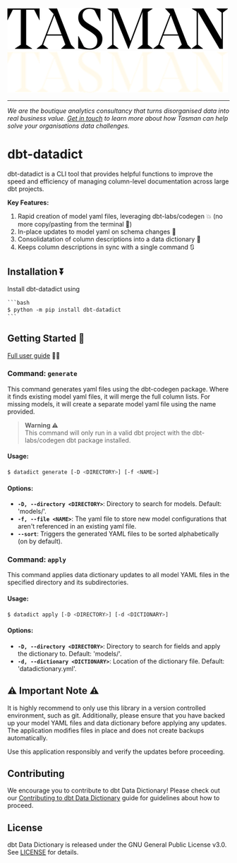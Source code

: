 [![tasman_logo][tasman_wordmark_black]][tasman_website_light_mode]
[![tasman_logo][tasman_wordmark_cream]][tasman_website_dark_mode]

---

*We are the boutique analytics consultancy that turns disorganised data into real business value. [Get in touch](https://tasman.ai/contact/) to learn more about how Tasman can help solve your organisations data challenges.*

# dbt-datadict

dbt-datadict is a CLI tool that provides helpful functions to improve the speed and efficiency of managing column-level documentation across large dbt projects.

**Key Features:**

1. Rapid creation of model yaml files, leveraging dbt-labs/codegen 💥 (no more copy/pasting from the terminal 🙌)
2. In-place updates to model yaml on schema changes 🧙
3. Consolidatation of column descriptions into a data dictionary 📓
4. Keeps column descriptions in sync with a single command 🔃

## Installation ⏬

Install dbt-datadict using
    
    ```bash
    $ python -m pip install dbt-datadict
    ```

## Getting Started 🚀

[Full user guide](docs/user_guide.md) 🧑‍🏫

### Command: `generate`

This command generates yaml files using the dbt-codegen package. Where it finds existing model yaml files, it will merge the full column lists. For missing models, it will create a separate model yaml file using the name provided.

> **Warning ⚠️**  
> This command will only run in a valid dbt project with the dbt-labs/codegen dbt package installed.

#### **Usage:**
```bash
$ datadict generate [-D <DIRECTORY>] [-f <NAME>] 
```

#### **Options:**

- **`-D, --directory <DIRECTORY>`**: Directory to search for models. Default: 'models/'.
- **`-f, --file <NAME>`**: The yaml file to store new model configurations that aren't referenced in an existing yaml file.
- **`--sort`**: Triggers the generated YAML files to be sorted alphabetically (on by default). 

### Command: **`apply`**

This command applies data dictionary updates to all model YAML files in the specified directory and its subdirectories.

#### **Usage:**
```bash
$ datadict apply [-D <DIRECTORY>] [-d <DICTIONARY>] 
```

#### **Options:**

- **`-D, --directory <DIRECTORY>`**: Directory to search for fields and apply the dictionary to. Default: 'models/'.
- **`-d, --dictionary <DICTIONARY>`**: Location of the dictionary file. Default: 'datadictionary.yml'.

## ⚠️ Important Note ⚠️

It is highly recommend to only use this library in a version controlled environment, such as git. Additionally, please ensure that you have backed up your model YAML files and data dictionary before applying any updates. The application modifies files in place and does not create backups automatically.

Use this application responsibly and verify the updates before proceeding.

## Contributing
We encourage you to contribute to dbt Data Dictionary! Please check out our [Contributing to dbt Data Dictionary](CONTRIBUTING.md) guide for guidelines about how to proceed.

## License

dbt Data Dictionary is released under the GNU General Public License v3.0. See [LICENSE](LICENSE) for details.

[tasman_website_dark_mode]: https://tasman.ai#gh-dark-mode-only
[tasman_website_light_mode]: https://tasman.ai#gh-light-mode-only
[tasman_wordmark_cream]: https://raw.githubusercontent.com/TasmanAnalytics/.github/master/images/tasman_wordmark_cream_500.png#gh-dark-mode-only
[tasman_wordmark_black]: https://raw.githubusercontent.com/TasmanAnalytics/.github/master/images/tasman_wordmark_black_500.png#gh-light-mode-only